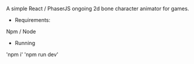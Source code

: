 A simple React / PhaserJS ongoing 2d bone character animator for games.

* Requirements:

Npm / Node

* Running

'npm i'
'npm run dev'

